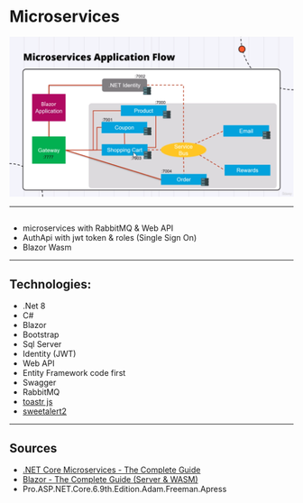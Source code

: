 # Microservices

![Microservices](https://github.com/kouroshsalahshoor/Microservices/blob/master/images/BlazorMicroservices.png)

---
## 
* microservices with RabbitMQ & Web API
* AuthApi with jwt token & roles (Single Sign On)
* Blazor Wasm
  
---
## Technologies:
* .Net 8
* C#
* Blazor
* Bootstrap
* Sql Server
* Identity (JWT)
* Web API
* Entity Framework code first
* Swagger
* RabbitMQ
* [toastr js](https://www.youtube.com/watch?v=yG_sY-CDvXY)
* [sweetalert2](https://sweetalert2.github.io/)

---
## Sources
* [.NET Core Microservices - The Complete Guide](https://www.dotnetmastery.com/Home/Details?courseId=19)
* [Blazor - The Complete Guide (Server & WASM)](https://www.dotnetmastery.com/Home/Details?courseId=17)
* Pro.ASP.NET.Core.6.9th.Edition.Adam.Freeman.Apress
